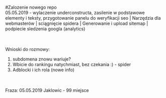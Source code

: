 #Zalozenie nowego repo<br>
05.05.2019 - wylaczenie underconstructa, zasilenie w podstawowe elementy i teksty, przygotowanie panelu do weryfikacji seo | Narzędzia dla webmasterów | sciągnięcie spidera | Generowanie i  upload sitemap | podpiecie sledzenia googla (analytics)

<br><br>
Wnioski do rozmowy:<br>
1. subdomena znowu wariuje?
2. Wbicie do rankingu natychmiast, bez czekania :) - spider
3. Adblocki i ich rola (nowe info)

<br><br>
Fraza:
05.05.2019 Jaklowic - 99 miejsce 
